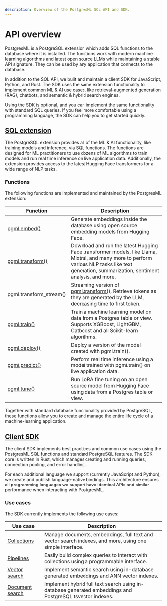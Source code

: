 ```yaml
---
description: Overview of the PostgresML SQL API and SDK.
---
```


# API overview

PostgresML is a PostgreSQL extension which adds SQL functions to the database where it is installed. The functions work with modern machine learning algorithms and latest open source LLMs while maintaining a stable API signature. They can be used by any application that connects to the database.

In addition to the SQL API, we built and maintain a client SDK for JavaScript, Python, and Rust. The SDK uses the same extension functionality to implement common ML & AI use cases, like retrieval-augmented generation (RAG), chatbots, and semantic & hybrid search engines.

Using the SDK is optional, and you can implement the same functionality with standard SQL queries. If you feel more comfortable using a programming language, the SDK can help you to get started quickly.

## [SQL extension](sql-extension/)

The PostgreSQL extension provides all of the ML & AI functionality, like training models and inference, via SQL functions. The functions are designed for ML practitioners to use dozens of ML algorithms to train models and run real time inference on live application data. Additionally, the extension provides access to the latest Hugging Face transformers for a wide range of NLP tasks.

### Functions 

The following functions are implemented and maintained by the PostgresML extension:

| Function    | Description                                                                                                                                                                                        |
|------------------|----------------------------------------------------------------------------------------------------------------------------------------------------------------------------------------------|
| [pgml.embed()](sql-extension/pgml.embed)     | Generate embeddings inside the database using open source embedding models from Hugging Face.                                                                                                |
| [pgml.transform()](sql-extension/pgml.transform/) | Download and run the latest Hugging Face transformer models, like Llama, Mixtral, and many more to perform various NLP tasks like text generation, summarization, sentiment analysis, and more. |
| pgml.transform_stream() | Streaming version of [pgml.transform()](sql-extension/pgml.transform/). Retrieve tokens as they are generated by the LLM, decreasing time to first token. |
| [pgml.train()](sql-extension/pgml.train/)     | Train a machine learning model on data from a Postgres table or view. Supports XGBoost, LightGBM, Catboost and all Scikit-learn algorithms.       |
| [pgml.deploy()](sql-extension/pgml.deploy)    | Deploy a version of the model created with pgml.train(). |
| [pgml.predict()](sql-extension/pgml.predict/) | Perform real time inference using a model trained with pgml.train() on live application data. |
| [pgml.tune()](sql-extension/pgml.tune) | Run LoRA fine tuning on an open source model from Hugging Face using data from a Postgres table or view. |

Together with standard database functionality provided by PostgreSQL, these functions allow you to create and manage the entire life cycle of a machine-learning application.

## [Client SDK](client-sdk/)

The client SDK implements best practices and common use cases using the PostgresML SQL functions and standard PostgreSQL features. The SDK core is written in Rust, which manages creating and running queries, connection pooling, and error handling.

For each additional language we support (currently JavaScript and Python), we create and publish language-native bindings. This architecture ensures all programming languages we support have identical APIs and similar performance when interacting with PostgresML.

### Use cases

The SDK currently implements the following use cases:

| Use case | Description |
|----------|---------|
| [Collections](client-sdk/collections) | Manage documents, embeddings, full text and vector search indexes, and more, using one simple interface. |
| [Pipelines](client-sdk/pipelines) | Easily build complex queries to interact with collections using a programmable interface. |
| [Vector search](client-sdk/search) | Implement semantic search using in-database generated embeddings and ANN vector indexes. |
| [Document search](client-sdk/document-search) | Implement hybrid full text search using in-database generated embeddings and PostgreSQL tsvector indexes. |
